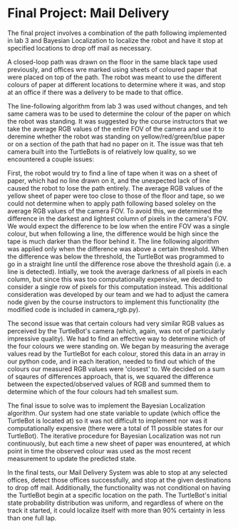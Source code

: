 # Final Project: Mail Delivery

The final project involves a combination of the path following implemented in lab 3 and Bayesian Localization to localize the robot and have it stop at specified locations to drop off mail as necessary.

A closed-loop path was drawn on the floor in the same black tape used previously, and offices wre marked using sheets of coloured paper that were placed on top of the path. The robot was meant to use the different colours of paper at different locations to determine where it was, and stop at an office if there was a delivery to be made to that office.

The line-following algorithm from lab 3 was used without changes, and teh same camera was to be used to determine the colour of the paper on which the robot was standing. It was suggested by the course instructors that we take the average RGB values of the entire FOV of the camera and use it to deremine whether the robot was standing on yellow/red/green/blue paper or on a section of the path that had no paper on it. The issue was that teh camera built into the TurtleBots is of relatively low quality, so we encountered a couple issues:

First, the robot would try to find a line of tape when it was on a sheet of paper, which had no line drawn on it, and the unexpected lack of line caused the robot to lose the path entirely. The average RGB values of the yellow sheet of paper were too close to those of the floor and tape, so we could not determine when to apply path following based soleley on the average RGB values of the camera FOV. To avoid this, we determined the difference in the darkest and lightest column of pixels in the camera's FOV. We would expect the difference to be low when the entire FOV was a single colour, but when following a line, the difference would be high since the tape is much darker than the floor behind it. The line following algorithm was applied only when the difference was above a certain threshold. When the difference was below the threshold, the TurtleBot was programmed to go in a straight line until the difference rose above the threshold again (i.e. a line is detected). Intially, we took the average darkness of all pixels in each column, but since this was too computationally expensive, we decided to consider a single row of pixels for this computation instead. This additional consideration was developed by our team and we had to adjust the camera node given by the course instructors to implement this functionality (the modified code is included in camera_rgb.py).

The second issue was that certain colours had very similar RGB values as perceived by the TurtleBot's camera (which, again, was not of particularly impressive quality). We had to find an effective way to determine which of the four colours we were standing on. We began by measuring the average values read by the TurtleBot for each colour, stored this data in an array in our python code, and in each iteration, needed to find out which of the colours our measured RGB values were 'closest' to. We decided on a sum of sqaures of differences approach, that is, we squared the difference between the expected/observed values of RGB and summed them to determine which of the four colours had teh smallest sum.

The final issue to solve was to implement the Bayesian Localization algorithm. Our system had one state variable to update (which office the TurtleBot is located at) so it was not difficult to implement nor was it computationally expensive (there were a total of 11 possible states for our TurtleBot). The iterative procedure for Bayesian Localization was not run continuously, but each time a new sheet of paper was enountered, at which point in time the observed colour was used as the most recent measurement to update the predicted state.

In the final tests, our Mail Delivery System was able to stop at any selected offices, detect those offices successfully, and stop at the given destinations to drop off mail. Additionally, the functionality was not conditional on having the TurtleBot begin at a specific location on the path. The TurtleBot's initial state probability distribution was uniform, and regardless of where on the track it started, it could localize itself with more than 90% certainty in less than one full lap.
